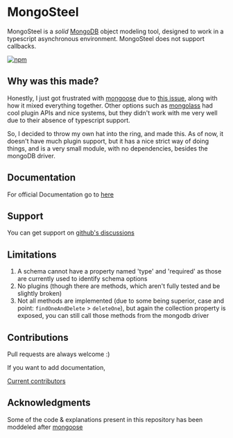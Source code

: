 # MongoSteel

MongoSteel is a *solid* [MongoDB](https://www.mongodb.org/) object modeling tool, designed to work in a typescript asynchronous environment. MongoSteel does not support callbacks.

[![npm](https://nodei.co/npm/mongosteel.png)](https://www.npmjs.com/package/mongosteel)

## Why was this made?
Honestly, I just got frustrated with [mongoose](https://github.com/Automattic/mongoose) due to [this issue](https://github.com/Automattic/mongoose/issues/10349), along with how it mixed everything together. Other options such as [mongolass](https://github.com/mongolass/mongolass) had cool plugin APIs and nice systems, but they didn't work with me very well due to their absence of typescript support. 

So, I decided to throw my own hat into the ring, and made this. As of now, it doesn't have much plugin support, but it has a nice strict way of doing things, and is a very small module, with no dependencies, besides the mongoDB driver.

## Documentation

For official Documentation go to [here](https://mongosteel.shadygoat.eu/)

## Support

You can get support on [github's discussions](https://github.com/ShadiestGoat/mongosteel/discussions/categories/q-a)

## Limitations

1. A schema cannot have a property named 'type' and 'required' as those are currently used to identify schema options
2. No plugins (though there are methods, which aren't fully tested and be slightly broken)
3. Not all methods are implemented (due to some being superior, case and point: `findOneAndDelete` > `deleteOne`), but again the collection property is exposed, you can still call those methods from the mongodb driver

## Contributions

Pull requests are always welcome :)

If you want to add documentation, 

[Current contributors](https://github.com/ShadiestGoat/mongosteel/graphs/contributors)

## Acknowledgments

Some of the code & explanations present in this repository has been moddeled after [mongoose](https://github.com/Automattic/mongoose)

